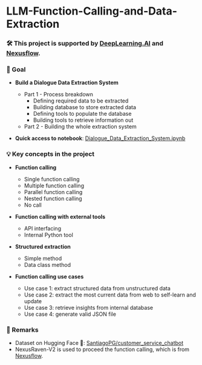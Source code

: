 # LLM-Function-Calling-and-Data-Extraction

### 🛠️ This project is supported by [DeepLearning.AI](https://www.deeplearning.ai/) and [Nexusflow](https://nexusflow.ai/).

### 🎯 Goal
- **Build a Dialogue Data Extraction System**

  - Part 1 - Process breakdown
    - Defining required data to be extracted
    - Building database to store extracted data
    - Defining tools to populate the database
    - Building tools to retrieve information out
  - Part 2 - Building the whole extraction system
- **Quick access to notebook**: [Dialogue_Data_Extraction_System.ipynb](https://github.com/SC92113/LLM-Function-Calling-and-Data-Extraction/blob/0e4aa0aae58ab667803145f37019a46b6e70eba7/Dialogue_Data_Extraction_System.ipynb)

### 💡 Key concepts in the project

- **Function calling**
  - Single function calling
  - Multiple function calling
  - Parallel function calling
  - Nested function calling
  - No call

- **Function calling with external tools**
  - API interfacing
  - Internal Python tool

- **Structured extraction**
  - Simple method
  - Data class method

- **Function calling use cases**
  - Use case 1: extract structured data from unstructured data
  - Use case 2: extract the most current data from web to self-learn and update
  - Use case 3: retrieve insights from internal database
  - Use case 4: generate valid JSON file

### 💬 Remarks
- Dataset on Hugging Face 🤗: [SantiagoPG/customer_service_chatbot](https://huggingface.co/datasets/SantiagoPG/customer_service_chatbot)
- NexusRaven-V2 is used to proceed the function calling, which is from [Nexusflow](https://nexusflow.ai/).
